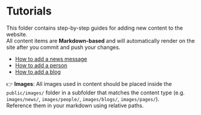 # Tutorials

This folder contains step-by-step guides for adding new content to the website.  
All content items are **Markdown-based** and will automatically render on the site after you commit and push your changes.

- [How to add a news message](add-news.md)
- [How to add a person](add-person.md)
- [How to add a blog](add-blog.md)

👉 **Images**: 
All images used in content should be placed inside the `public/images/` folder in a subfolder that matches the content type (e.g. `images/news/`, `images/people/`, `images/blogs/`, `images/pages/`).  
Reference them in your markdown using relative paths.
